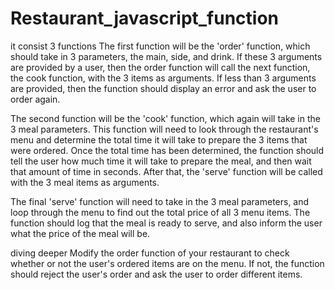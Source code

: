 # Restaurant_javascript_function
it consist 3 functions
The first function will be the 'order' function, which should take in 3 parameters, 
the main, side, and drink. If these 3 arguments are provided by a user, then the order 
function will call the next function, the cook function, with the 3 items as arguments. 
If less than 3 arguments are provided, then the function should display an error and ask the user to order again.

The second function will be the 'cook' function, which again will take in the 3 meal parameters. 
This function will need to look through the restaurant's menu and determine the total time it will take to prepare
the 3 items that were ordered. Once the total time has been determined, the function should tell the user how much time it
will take to prepare the meal, and then wait that amount of time in seconds. After that, the 'serve' function will be called 
with the 3 meal items as arguments.

The final 'serve' function will need to take in the 3 meal parameters, and loop through the menu to find out the total price
of all 3 menu items. The function should log that the meal is ready to serve, and also inform the user what the price of the meal 
will be.


diving deeper
Modify the order function of your restaurant to check whether or not the user's ordered items are on the menu. If not, the function 
should reject the user's order and ask the user to order different items.
